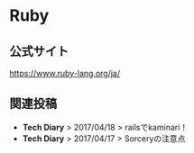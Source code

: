 # Ruby
## 公式サイト
<https://www.ruby-lang.org/ja/>


## 関連投稿
* <router-link to="/diary/#rails%E3%81%A7kaminari%EF%BC%81"><b>Tech Diary</b> > 2017/04/18 > railsでkaminari！</router-link>
* <router-link to="/diary/#sorcery%E3%81%AE%E6%B3%A8%E6%84%8F%E7%82%B9"><b>Tech Diary</b> > 2017/04/17 > Sorceryの注意点</router-link>
